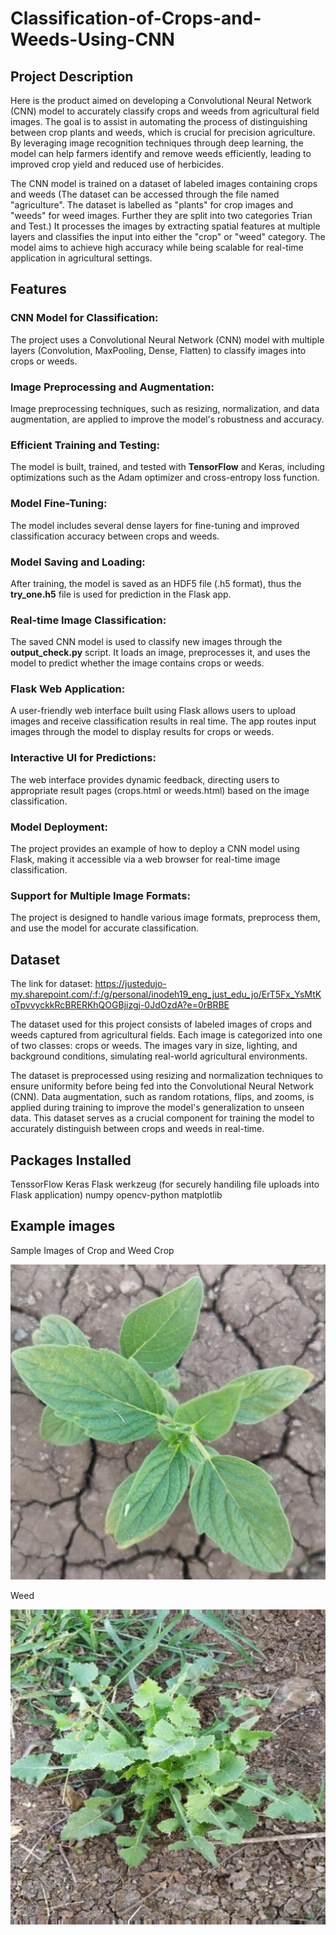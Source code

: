 # Classification-of-Crops-and-Weeds-Using-CNN

## Project Description

Here is the product aimed on developing a Convolutional Neural Network (CNN) model to accurately classify crops and weeds from agricultural field images. The goal is to assist in automating the process of distinguishing between crop plants and weeds, which is crucial for precision agriculture. By leveraging image recognition techniques through deep learning, the model can help farmers identify and remove weeds efficiently, leading to improved crop yield and reduced use of herbicides.

The CNN model is trained on a dataset of labeled images containing crops and weeds (The dataset can be accessed through the file named "agriculture". The dataset is labelled as "plants" for crop images and "weeds" for weed images. Further they are split into two categories Trian and Test.) 
It processes the images by extracting spatial features at multiple layers and classifies the input into either the "crop" or "weed" category. 
The model aims to achieve high accuracy while being scalable for real-time application in agricultural settings.


## Features
### CNN Model for Classification: 
The project uses a Convolutional Neural Network (CNN) model with multiple layers (Convolution, MaxPooling, Dense, Flatten) to classify images into crops or weeds.

### Image Preprocessing and Augmentation: 
Image preprocessing techniques, such as resizing, normalization, and data augmentation, are applied to improve the model's robustness and accuracy.

### Efficient Training and Testing:
The model is built, trained, and tested with **TensorFlow** and Keras, including optimizations such as the Adam optimizer and cross-entropy loss function.

### Model Fine-Tuning:
The model includes several dense layers for fine-tuning and improved classification accuracy between crops and weeds.

### Model Saving and Loading:
After training, the model is saved as an HDF5 file (.h5 format), thus the **try_one.h5** file is used for prediction in the Flask app.

### Real-time Image Classification:
The saved CNN model is used to classify new images through the **output_check.py** script. It loads an image, preprocesses it, and uses the model to predict whether the image contains crops or weeds.

### Flask Web Application:
A user-friendly web interface built using Flask allows users to upload images and receive classification results in real time. The app routes input images through the model to display results for crops or weeds.

### Interactive UI for Predictions:
The web interface provides dynamic feedback, directing users to appropriate result pages (crops.html or weeds.html) based on the image classification.

### Model Deployment:
The project provides an example of how to deploy a CNN model using Flask, making it accessible via a web browser for real-time image classification.

### Support for Multiple Image Formats:
The project is designed to handle various image formats, preprocess them, and use the model for accurate classification.

## Dataset
The link for dataset: https://justedujo-my.sharepoint.com/:f:/g/personal/inodeh19_eng_just_edu_jo/ErT5Fx_YsMtKoTpvvyckkRcBRERKhQOGBjizgj-0JdOzdA?e=0rBRBE

The dataset used for this project consists of labeled images of crops and weeds captured from agricultural fields. Each image is categorized into one of two classes: crops or weeds. The images vary in size, lighting, and background conditions, simulating real-world agricultural environments.

The dataset is preprocessed using resizing and normalization techniques to ensure uniformity before being fed into the Convolutional Neural Network (CNN). Data augmentation, such as random rotations, flips, and zooms, is applied during training to improve the model's generalization to unseen data. This dataset serves as a crucial component for training the model to accurately distinguish between crops and weeds in real-time.

## Packages Installed
TenssorFlow
Keras
Flask
werkzeug (for securely handiling file uploads into Flask application)
numpy
opencv-python
matplotlib

## Example images 
Sample Images of Crop and Weed
Crop 

![Alt Text](https://github.com/Vishweshwar-6/Classification-of-Crops-and-Weeds-Using-CNN/blob/main/Crop_image.jpeg)

Weed 

![Alt Text](https://github.com/Vishweshwar-6/Classification-of-Crops-and-Weeds-Using-CNN/blob/main/Weed_image.jpeg)


